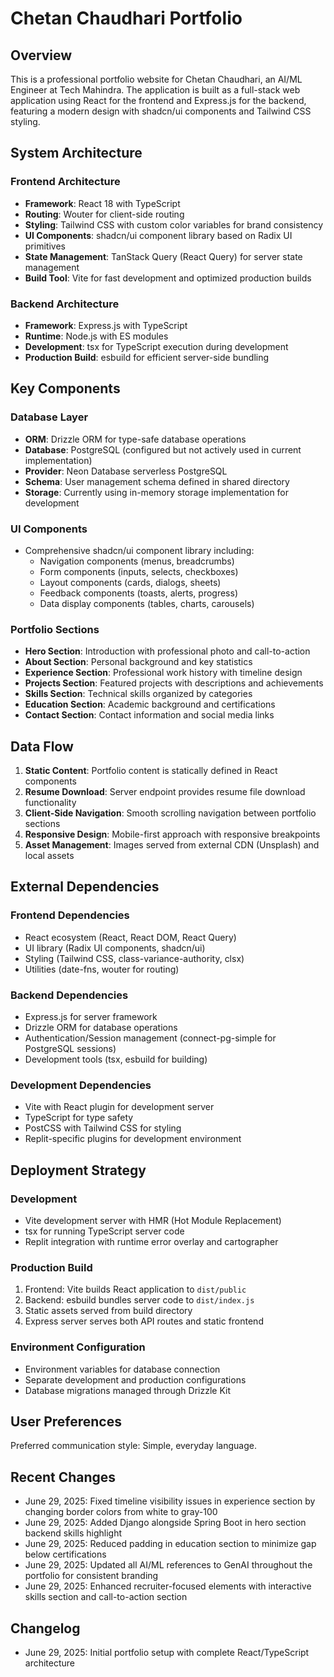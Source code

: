 # Chetan Chaudhari Portfolio

## Overview

This is a professional portfolio website for Chetan Chaudhari, an AI/ML Engineer at Tech Mahindra. The application is built as a full-stack web application using React for the frontend and Express.js for the backend, featuring a modern design with shadcn/ui components and Tailwind CSS styling.

## System Architecture

### Frontend Architecture
- **Framework**: React 18 with TypeScript
- **Routing**: Wouter for client-side routing
- **Styling**: Tailwind CSS with custom color variables for brand consistency
- **UI Components**: shadcn/ui component library based on Radix UI primitives
- **State Management**: TanStack Query (React Query) for server state management
- **Build Tool**: Vite for fast development and optimized production builds

### Backend Architecture
- **Framework**: Express.js with TypeScript
- **Runtime**: Node.js with ES modules
- **Development**: tsx for TypeScript execution during development
- **Production Build**: esbuild for efficient server-side bundling

## Key Components

### Database Layer
- **ORM**: Drizzle ORM for type-safe database operations
- **Database**: PostgreSQL (configured but not actively used in current implementation)
- **Provider**: Neon Database serverless PostgreSQL
- **Schema**: User management schema defined in shared directory
- **Storage**: Currently using in-memory storage implementation for development

### UI Components
- Comprehensive shadcn/ui component library including:
  - Navigation components (menus, breadcrumbs)
  - Form components (inputs, selects, checkboxes)
  - Layout components (cards, dialogs, sheets)
  - Feedback components (toasts, alerts, progress)
  - Data display components (tables, charts, carousels)

### Portfolio Sections
- **Hero Section**: Introduction with professional photo and call-to-action
- **About Section**: Personal background and key statistics
- **Experience Section**: Professional work history with timeline design
- **Projects Section**: Featured projects with descriptions and achievements
- **Skills Section**: Technical skills organized by categories
- **Education Section**: Academic background and certifications
- **Contact Section**: Contact information and social media links

## Data Flow

1. **Static Content**: Portfolio content is statically defined in React components
2. **Resume Download**: Server endpoint provides resume file download functionality
3. **Client-Side Navigation**: Smooth scrolling navigation between portfolio sections
4. **Responsive Design**: Mobile-first approach with responsive breakpoints
5. **Asset Management**: Images served from external CDN (Unsplash) and local assets

## External Dependencies

### Frontend Dependencies
- React ecosystem (React, React DOM, React Query)
- UI library (Radix UI components, shadcn/ui)
- Styling (Tailwind CSS, class-variance-authority, clsx)
- Utilities (date-fns, wouter for routing)

### Backend Dependencies
- Express.js for server framework
- Drizzle ORM for database operations
- Authentication/Session management (connect-pg-simple for PostgreSQL sessions)
- Development tools (tsx, esbuild for building)

### Development Dependencies
- Vite with React plugin for development server
- TypeScript for type safety
- PostCSS with Tailwind CSS for styling
- Replit-specific plugins for development environment

## Deployment Strategy

### Development
- Vite development server with HMR (Hot Module Replacement)
- tsx for running TypeScript server code
- Replit integration with runtime error overlay and cartographer

### Production Build
1. Frontend: Vite builds React application to `dist/public`
2. Backend: esbuild bundles server code to `dist/index.js`
3. Static assets served from build directory
4. Express server serves both API routes and static frontend

### Environment Configuration
- Environment variables for database connection
- Separate development and production configurations
- Database migrations managed through Drizzle Kit

## User Preferences

Preferred communication style: Simple, everyday language.

## Recent Changes

- June 29, 2025: Fixed timeline visibility issues in experience section by changing border colors from white to gray-100
- June 29, 2025: Added Django alongside Spring Boot in hero section backend skills highlight
- June 29, 2025: Reduced padding in education section to minimize gap below certifications
- June 29, 2025: Updated all AI/ML references to GenAI throughout the portfolio for consistent branding
- June 29, 2025: Enhanced recruiter-focused elements with interactive skills section and call-to-action section

## Changelog

- June 29, 2025: Initial portfolio setup with complete React/TypeScript architecture